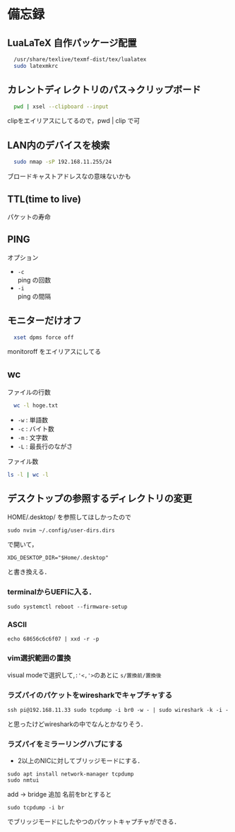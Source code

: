 # 備忘録
## LuaLaTeX 自作パッケージ配置  
```sh
  /usr/share/texlive/texmf-dist/tex/lualatex  
  sudo latexmkrc
```

## カレントディレクトリのパス→クリップボード  
```sh
  pwd | xsel --clipboard --input  
```
clipをエイリアスにしてるので，pwd | clip で可  

## LAN内のデバイスを検索  
```sh
  sudo nmap -sP 192.168.11.255/24
```
ブロードキャストアドレスなの意味ないかも

## TTL(time to live)  
パケットの寿命

## PING  
  オプション
  - ` -c `  
  ping の回数
  - ` -i `  
  ping の間隔

## モニターだけオフ
```sh
  xset dpms force off
```
monitoroff をエイリアスにしてる

## wc
ファイルの行数
```sh
  wc -l hoge.txt
```


- ` -w `  : 単語数
- ` -c `  : バイト数
- ` -m `  : 文字数
- ` -L ` : 最長行のながさ

ファイル数
```sh
ls -l | wc -l
```
## デスクトップの参照するディレクトリの変更
HOME/.desktop/ を参照してほしかったので
```
sudo nvim ~/.config/user-dirs.dirs
```
で開いて，
```
XDG_DESKTOP_DIR="$Home/.desktop"
```
と書き換える．

### terminalからUEFIに入る．
```
sudo systemctl reboot --firmware-setup
```
### ASCII
```
echo 68656c6c6f07 | xxd -r -p 
```
### vim選択範囲の置換
visual modeで選択して,` :'<,'> `のあとに ` s/置換前/置換後 `

### ラズパイのパケットをwiresharkでキャプチャする
```
ssh pi@192.168.11.33 sudo tcpdump -i br0 -w - | sudo wireshark -k -i -
```
と思ったけどwiresharkの中でなんとかなりそう．

### ラズパイをミラーリングハブにする
- 2以上のNICに対してブリッジモードにする．
```
sudo apt install network-manager tcpdump
sudo nmtui
```
add -> bridge 追加
名前をbrとすると
```
sudo tcpdump -i br
```
でブリッジモードにしたやつのパケットキャプチャができる．

### 